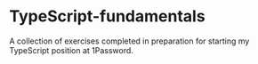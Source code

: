 # TypeScript-fundamentals

A collection of exercises completed in preparation for starting my TypeScript position at 1Password.
